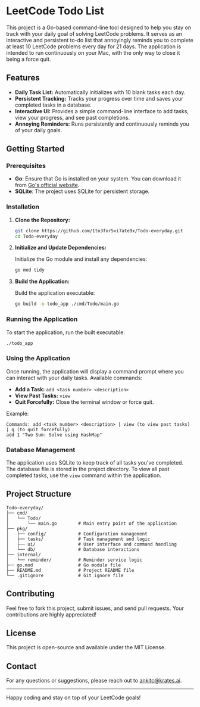 # LeetCode Todo List

This project is a Go-based command-line tool designed to help you stay on track with your daily goal of solving LeetCode problems. It serves as an interactive and persistent to-do list that annoyingly reminds you to complete at least 10 LeetCode problems every day for 21 days. The application is intended to run continuously on your Mac, with the only way to close it being a force quit.

## Features

- **Daily Task List:** Automatically initializes with 10 blank tasks each day.
- **Persistent Tracking:** Tracks your progress over time and saves your completed tasks in a database.
- **Interactive UI:** Provides a simple command-line interface to add tasks, view your progress, and see past completions.
- **Annoying Reminders:** Runs persistently and continuously reminds you of your daily goals.

## Getting Started

### Prerequisites

- **Go**: Ensure that Go is installed on your system. You can download it from [Go's official website](https://golang.org/dl/).
- **SQLite**: The project uses SQLite for persistent storage.

### Installation

1. **Clone the Repository:**

   ```bash
   git clone https://github.com/1to3for5vi7ate9x/Todo-everyday.git
   cd Todo-everyday
   ```

2. **Initialize and Update Dependencies:**

   Initialize the Go module and install any dependencies:

   ```bash
   go mod tidy
   ```

3. **Build the Application:**

   Build the application executable:

   ```bash
   go build -o todo_app ./cmd/Todo/main.go
   ```

### Running the Application

To start the application, run the built executable:

```bash
./todo_app
```

### Using the Application

Once running, the application will display a command prompt where you can interact with your daily tasks. Available commands:

- **Add a Task:** `add <task number> <description>`
- **View Past Tasks:** `view`
- **Quit Forcefully:** Close the terminal window or force quit.

Example:

```text
Commands: add <task number> <description> | view (to view past tasks) | q (to quit forcefully)
add 1 "Two Sum: Solve using HashMap"
```

### Database Management

The application uses SQLite to keep track of all tasks you've completed. The database file is stored in the project directory. To view all past completed tasks, use the `view` command within the application.

## Project Structure

```
Todo-everyday/
├── cmd/
│   └── Todo/
│       └── main.go        # Main entry point of the application
├── pkg/
│   ├── config/            # Configuration management
│   ├── tasks/             # Task management and logic
│   ├── ui/                # User interface and command handling
│   └── db/                # Database interactions
├── internal/
│   └── reminder/          # Reminder service logic
├── go.mod                 # Go module file
├── README.md              # Project README file
└── .gitignore             # Git ignore file
```

## Contributing

Feel free to fork this project, submit issues, and send pull requests. Your contributions are highly appreciated!

## License

This project is open-source and available under the MIT License.

## Contact

For any questions or suggestions, please reach out to ankitc@krates.ai.

---

Happy coding and stay on top of your LeetCode goals!

